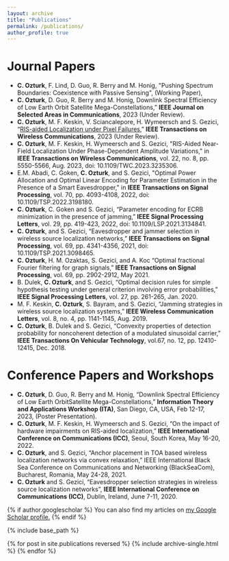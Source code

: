 ```yaml
---
layout: archive
title: "Publications"
permalink: /publications/
author_profile: true
---
```



Journal Papers
======
- **C. Ozturk**, F. Lind, D. Guo, R. Berry and M. Honig, "Pushing Spectrum Boundaries: Coexistence with Passive Sensing", (Working Paper),
- **C. Ozturk**, D. Guo, R. Berry and M. Honig, Downlink Spectral Efficiency of Low Earth Orbit Satellite Mega-Constellations,” **IEEE Journal on Selected Areas in Communications**, 2023 (Under Review).
- **C. Ozturk**, M. F. Keskin, V. Sciancalepore, H. Wymeersch and S. Gezici, “[RIS-aided Localization under Pixel Failures](https://browse.arxiv.org/pdf/2302.04436.pdf),” **IEEE Transactions on Wireless Communications**, 2023 (Under Review).
- **C. Ozturk**,  M. F. Keskin, H. Wymeersch and S. Gezici, "RIS-Aided Near-Field Localization Under Phase-Dependent Amplitude Variations," in **IEEE Transactions on Wireless Communications**, vol. 22, no. 8, pp. 5550-5566, Aug. 2023, doi: 10.1109/TWC.2023.3235306.
- E.M. Abadi, C. Goken, **C. Ozturk**, and S. Gezici, "Optimal Power Allocation and Optimal Linear Encoding for Parameter Estimation in the Presence of a Smart Eavesdropper," in **IEEE Transactions on Signal Processing**, vol. 70, pp. 4093-4108, 2022, doi: 10.1109/TSP.2022.3198180.
- **C. Ozturk**, C. Goken and S. Gezici, “Parameter encoding for ECRB minimization in the presence of jamming,” **IEEE Signal Processing Letters**, vol. 29, pp. 419-423, 2022, doi: 10.1109/LSP.2021.3134841.
- **C. Ozturk**, and S. Gezici, “Eavesdropper and jammer selection in wireless source localization networks,” **IEEE Transactions on Signal Processing**, vol. 69, pp. 4341-4356, 2021, doi: 10.1109/TSP.2021.3098465.
- **C. Ozturk**, H. M. Ozaktas, S. Gezici, and A. Koc “Optimal fractional Fourier filtering for graph signals,” **IEEE Transactions on Signal Processing**, vol. 69, pp. 2902-2912, May 2021.
- B. Dulek, **C. Ozturk**, and S. Gezici, “Optimal decision rules for simple hypothesis testing under general criterion involving error probabilities,” **IEEE Signal Processing Letters**, vol. 27, pp. 261-265, Jan. 2020.
- M. F. Keskin, **C. Ozturk**, S. Bayram, and S. Gezici, “Jamming strategies in wireless source localization systems,” **IEEE Wireless Communication Letters**, vol. 8, no. 4, pp. 1141-1145, Aug. 2019.
- **C. Ozturk**, B. Dulek and S. Gezici, “Convexity properties of detection probability for noncoherent detection of a modulated sinusoidal carrier,” **IEEE Transactions On Vehicular Technology**, vol.67, no. 12, pp. 12410-12415, Dec. 2018.

Conference Papers and Workshops
=====
- **C. Ozturk**, D. Guo, R. Berry and M. Honig, “Downlink Spectral Efficiency of Low Earth OrbitSatellite Mega-Constellations,” **Information Theory and Applications Workshop (ITA)**, San Diego, CA, USA, Feb 12-17, 2023, (Poster Presentation).
- **C. Ozturk**, M. F. Keskin, H. Wymeersch and S. Gezici, “On the impact of hardware impairments on RIS-aided localization,” **IEEE International Conference on Communications (ICC)**, Seoul, South Korea, May 16-20, 2022.
- **C. Ozturk**, and S. Gezici, “Anchor placement in TOA based wireless localization networks via convex relaxation,” IEEE International Black Sea Conference on Communications and Networking (BlackSeaCom), Bucharest, Romania, May 24-28, 2021.
- **C. Ozturk** and S. Gezici, “Eavesdropper selection strategies in wireless source localization networks”, **IEEE International Conference on Communications (ICC)**, Dublin, Ireland, June 7-11, 2020.




{% if author.googlescholar %}
  You can also find my articles on <u><a href="{{author.googlescholar}}">my Google Scholar profile</a>.</u>
{% endif %}

{% include base_path %}

{% for post in site.publications reversed %}
  {% include archive-single.html %}
{% endfor %}
